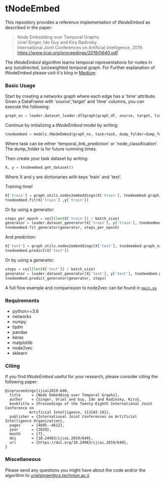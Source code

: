 # tNodeEmbed

This repository provides a reference implementation of *tNodeEmbed* as described in the paper:<br>
> Node Embedding over Temporal Graphs.<br>
> Uriel Singer, Ido Guy and Kira Radinsky.<br>
> International Joint Conferences on Artificial Intelligence, 2019.<br>
> https://www.ijcai.org/proceedings/2019/0640.pdf<Insert paper link>

The *tNodeEmbed* algorithm learns temporal representations for nodes in any (un)directed, (un)weighted temporal graph.
For Further explanation of tNodeEmbed please visit it's blog in [Medium](https://medium.com/@urielsinger/tnodeembed-node-embedding-over-temporal-graphs-b7bcbf59938f). 

### Basic Usage

Start by creating a networkx graph where each edge has a 'time' attribute. Given a DataFrame with 'source','target' and 'time' columns, you can execute the following:
```python
graph_nx = loader.dataset_loader.df2graph(graph_df, source, target, time, create_using=nx.Graph())
```

Continue by initializing a *tNodeEmbed* model by writing:<br/>
```python
tnodeembed = models.tNodeEmbed(graph_nx, task=task, dump_folder=dump_folder)
```
Where task can be either 'temporal_link_prediction' or 'node_classification'. The dump_folder is for future runnning times.



Then create your task dataset by writing:<br/>
```python
X, y = tnodeembed.get_dataset()
```
Where X and y are dictionaries with keys 'train' and 'test'.



Training time!
```python
X['train'] = graph_utils.nodes2embeddings(X['train'], tnodeembed.graph_nx, tnodeembed.train_time_steps)
tnodeembed.fit(X['train'] ,y['train'])
```
Or by using a generator: 
```python
steps_per_epoch = ceil(len(X['train']) / batch_size)
generator = loader.dataset_generator(X['train'], y['train'], tnodeembed.graph_nx, tnodeembed.train_time_steps, batch_size=batch_size)
tnodeembed.fit_generator(generator, steps_per_epoch)
```
    
And prediction:
```python
X['test'] = graph_utils.nodes2embeddings(X['test'], tnodeembed.graph_nx, tnodeembed.train_time_steps)
tnodeembed.predict(X['test'])
```
Or by using a generator:
```python
steps = ceil(len(X['test']) / batch_size)
generator = loader.dataset_generator(X['test'], y['test'], tnodeembed.graph_nx, tnodeembed.train_time_steps, batch_size=batch_size, shuffle=False)
tnodeembed.predict_generator(generator, steps)
```

A full flow example and comparission to node2vec can be found in [``main.py``](src/main.py)

### Requirements
 - python>=3.6
 - networkx
 - numpy
 - tqdm
 - pandas
 - keras
 - matplotlib
 - node2vec
 - sklearn

### Citing
If you find *tNodeEmbed* useful for your research, please consider citing the following paper:

	@inproceedings{ijcai2019-640,
	  title     = {Node Embedding over Temporal Graphs},
	  author    = {Singer, Uriel and Guy, Ido and Radinsky, Kira},
	  booktitle = {Proceedings of the Twenty-Eighth International Joint Conference on
		       Artificial Intelligence, {IJCAI-19}},
	  publisher = {International Joint Conferences on Artificial Intelligence Organization},             
	  pages     = {4605--4612},
	  year      = {2019},
	  month     = {7},
	  doi       = {10.24963/ijcai.2019/640},
	  url       = {https://doi.org/10.24963/ijcai.2019/640},
	}



### Miscellaneous

Please send any questions you might have about the code and/or the algorithm to <urielsinger@cs.technion.ac.il>.
